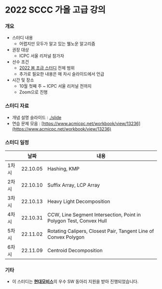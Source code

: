 # 2022 SCCC 가을 고급 강의

### 개요

* 스터디 내용
  * 어렵지만 모두가 알고 있는 웰노운 알고리즘
* 권장 대상
  * ICPC 서울 리저널 참가자
* 선수 조건
  * [2022 봄 초급 스터디](../2022-spring-basic) 전체 범위
  * 추가로 필요한 내용은 매 차시 슬라이드에서 언급
* 시간 및 장소
  * 10월 첫째 주 ~ ICPC 서울 리저널 전까지
  * Zoom으로 진행

### 스터디 자료

* 개념 설명 슬라이드 : [./slide](./slide)
* 연습 문제 모음 : [https://www.acmicpc.net/workbook/view/13236](https://www.acmicpc.net/workbook/view/13236)

### 스터디 일정

|       | 날짜     | 내용                                                         |
| ----- | -------- | ------------------------------------------------------------ |
| 1차시 | 22.10.05 | Hashing, KMP                                                 |
| 2차시 | 22.10.10 | Suffix Array, LCP Array                                      |
| 3차시 | 22.10.13 | Heavy Light Decomposition                                    |
| 4차시 | 22.10.31 | CCW, Line Segment Intersection, Point in Polygon Test, Convex Hull |
| 5차시 | 22.11.02 | Rotating Calipers, Closest Pair, Tangent Line of Convex Polygon |
| 6차시 | 22.11.09 | Centroid Decomposition                                       |

### 기타

* 이 스터디는 [**현대모비스**](https://www.mobis.co.kr/kr/index.do)의 우수 SW 동아리 지원을 받아 진행되었습니다.

